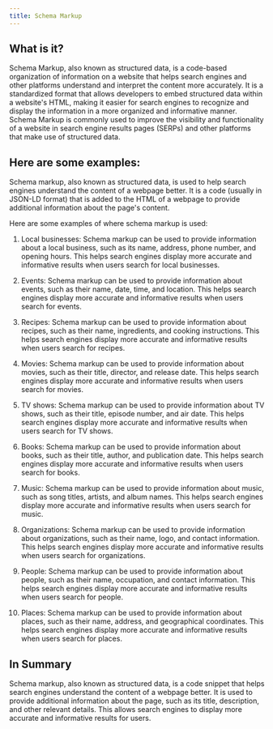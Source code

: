 ```yaml
---
title: Schema Markup
---
```




## What is it?

Schema Markup, also known as structured data, is a code-based organization of information on a website that helps search engines and other platforms understand and interpret the content more accurately. It is a standardized format that allows developers to embed structured data within a website's HTML, making it easier for search engines to recognize and display the information in a more organized and informative manner. Schema Markup is commonly used to improve the visibility and functionality of a website in search engine results pages (SERPs) and other platforms that make use of structured data.

## Here are some examples:

Schema markup, also known as structured data, is used to help search engines understand the content of a webpage better. It is a code (usually in JSON-LD format) that is added to the HTML of a webpage to provide additional information about the page's content.

Here are some examples of where schema markup is used:

1. Local businesses: Schema markup can be used to provide information about a local business, such as its name, address, phone number, and opening hours. This helps search engines display more accurate and informative results when users search for local businesses.

2. Events: Schema markup can be used to provide information about events, such as their name, date, time, and location. This helps search engines display more accurate and informative results when users search for events.

3. Recipes: Schema markup can be used to provide information about recipes, such as their name, ingredients, and cooking instructions. This helps search engines display more accurate and informative results when users search for recipes.

4. Movies: Schema markup can be used to provide information about movies, such as their title, director, and release date. This helps search engines display more accurate and informative results when users search for movies.

5. TV shows: Schema markup can be used to provide information about TV shows, such as their title, episode number, and air date. This helps search engines display more accurate and informative results when users search for TV shows.

6. Books: Schema markup can be used to provide information about books, such as their title, author, and publication date. This helps search engines display more accurate and informative results when users search for books.

7. Music: Schema markup can be used to provide information about music, such as song titles, artists, and album names. This helps search engines display more accurate and informative results when users search for music.

8. Organizations: Schema markup can be used to provide information about organizations, such as their name, logo, and contact information. This helps search engines display more accurate and informative results when users search for organizations.

9. People: Schema markup can be used to provide information about people, such as their name, occupation, and contact information. This helps search engines display more accurate and informative results when users search for people.

10. Places: Schema markup can be used to provide information about places, such as their name, address, and geographical coordinates. This helps search engines display more accurate and informative results when users search for places.

## In Summary

Schema markup, also known as structured data, is a code snippet that helps search engines understand the content of a webpage better. It is used to provide additional information about the page, such as its title, description, and other relevant details. This allows search engines to display more accurate and informative results for users.